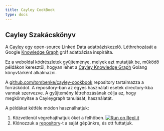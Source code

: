 ```yaml
---
title: Cayley CookBook
type: docs
---
```


## Cayley Szakácskönyv

A [Cayley](https://github.com/cayleygraph/cayley) egy open-source Linked Data adatbáziskezelő.
Léthrehozását a Google [Knowledge Graph](https://en.wikipedia.org/wiki/Knowledge_Graph) gráf adatbázisa inspirálta.

Ez a weboldal kódrészletek gyűjteménye, melyek azt mutatják be, működő példákon keresztül, hogyan lehet a
[Cayley Knowledge Graph](https://github.com/cayleygraph/cayley) Golang könyvtárként alkalmazni.

A [github.com/tombenke/cayley-cookbook](https://github.com/tombenke/cayley-cookbook/tree/master)
repository tartalmazza a forráskódot. A repository-ban az egyes használati esetek directory-kba vannak szervezve.
A gyűjtemény létrehozásának célja az, hogy megkönnyítse a Cayleygraph tanulását, használatát.

A példákat kétféle módon használhatjuk:
1. Közvetlenül végrehajthatjuk őket a felhőben.
[![Run on Repl.it](https://repl.it/badge/github/tombenke/cayley-cokbook)](https://repl.it/github/tombenke/cayley-cookbook)
2. Klónozzuk a [repository](https://github.com/tombenke/cayley-cookbook/tree/master)-t a saját gépünkre, és ott futtatjuk.

